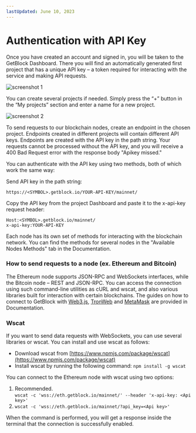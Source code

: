 ```yaml
---
lastUpdated: June 10, 2023
---
```


# Authentication with API Key

Once you have created an account and signed in, you will be taken to the GetBlock Dashboard. There you will find an automatically generated first project that has a unique API key – a token required for interacting with the service and making API requests.

![screenshot 1](https://storage.getblock.io/web/docs/get-started/auth-with-api-key/new_screenshot_1.png)

You can create several projects if needed. Simply press the “+” button in the “My projects” section and enter a name for a new project.

![screenshot 2](https://storage.getblock.io/web/docs/get-started/auth-with-api-key/new_screenshot_2.png)

To send requests to our blockchain nodes, create an endpoint in the chosen project. Endpoints created in different projects will contain different API keys. Endpoints are created with the API key in the path string. Your requests cannot be processed without the API key, and you will receive a 400 Bad Request error with the response body "Apikey missed."

You can authenticate with the API key using two methods, both of which work the same way:

Send API key in the path string:

```https://<SYMBOL>.getblock.io/YOUR-API-KEY/mainnet/```

Copy the API key from the project Dashboard and paste it to the x-api-key request header:

```
Host:<SYMBOL>.getblock.io/mainnet/
x-api-key:YOUR-API-KEY
```

Each node has its own set of methods for interacting with the blockchain network. You can find the methods for several nodes in the "Available Nodes Methods" tab in the Documentation.

### How to send requests to a node (ex. Ethereum and Bitcoin)

The Ethereum node supports JSON-RPC and WebSockets interfaces, while the Bitcoin node – REST and JSON-RPC. You can access the connection using such command-line utilities as cURL and wscat, and also various libraries built for interaction with certain blockchains. The guides on how to connect to GetBlock with [Web3.js](https://getblock.io/docs/guides/how-to-connect-to-getblock-with-web3js/), [TronWeb](https://getblock.io/docs/guides/how-to-connect-to-getblock-with-tronweb/) and [MetaMask](https://getblock.io/docs/guides/how-to-connect-to-getblock-with-metamask/) are provided in Documentation.

### Wscat

If you want to send data requests with WebSockets, you can use several libraries or wscat. You can install and use wscat as follows:

- Download wscat from [https://www.npmjs.com/package/wscat](https://www.npmjs.com/package/wscat)
- Install wscat by running the following command: ```npm install -g wscat```

You can connect to the Ethereum node with wscat using two options:
1. Recommended.\
```wscat -c 'wss://eth.getblock.io/mainnet/' --header 'x-api-key: <Api key>'```
2. ```wscat -c 'wss://eth.getblock.io/mainnet/?api_key=<Api key>'```

When the command is performed, you will get a response inside the terminal that the connection is successfully enabled.
